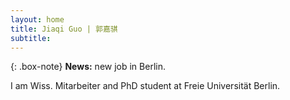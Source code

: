 ```yaml
---
layout: home
title: Jiaqi Guo | 郭嘉骐
subtitle:
---
```

{: .box-note}
**News:** new job in Berlin.

I am Wiss. Mitarbeiter and PhD student at Freie Universität Berlin.

